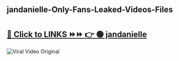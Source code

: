 
 ## jandanielle-Only-Fans-Leaked-Videos-Files

# <h2><a href="https://mediaupload.pro?jandanielle">🔗 Click to LINKS ⏩⏩ 👉 🟢 jandanielle </a></h2>

<a href="https://mediaupload.pro?jandanielle" rel="nofollow" data-target="animated-image.originalLink"><img src="https://i.ibb.co.com/xMMVF88/686577567.gif" alt="Viral Video Original" style="max-width: 100%; display: inline-block;" data-target="animated-image.originalImage"></a>